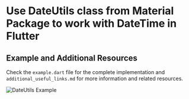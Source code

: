# Use DateUtils class from Material Package to work with DateTime in Flutter

## Example and Additional Resources
Check the `example.dart` file for the complete implementation and `additional_useful_links.md` for more information and related resources.

![DateUtils Example](./DateUtils%20methods%20in%20Flutter.jpg) 